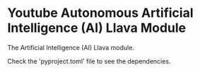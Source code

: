 # Youtube Autonomous Artificial Intelligence (AI) Llava Module

The Artificial Intelligence (AI) Llava module.

Check the 'pyproject.toml' file to see the dependencies.